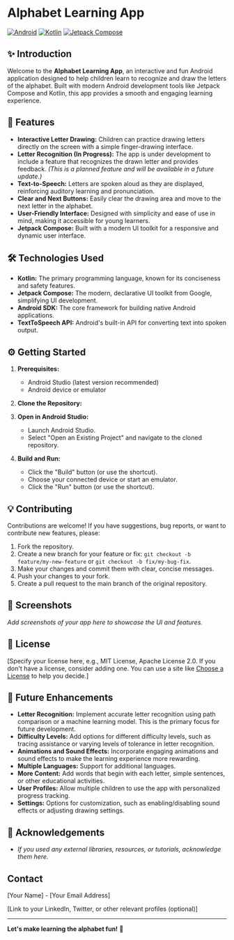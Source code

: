 # Alphabet Learning App

[![Android](https://img.shields.io/badge/Android-3DDC84?style=for-the-badge&logo=android&logoColor=white)](https://www.android.com)
[![Kotlin](https://img.shields.io/badge/Kotlin-7F52FF?style=for-the-badge&logo=kotlin&logoColor=white)](https://kotlinlang.org/)
[![Jetpack Compose](https://img.shields.io/badge/Jetpack%20Compose-4285F4?style=for-the-badge&logo=jetpackcompose&logoColor=white)](https://developer.android.com/jetpack/compose)

## ✨ Introduction

Welcome to the **Alphabet Learning App**, an interactive and fun Android application designed to help children learn to recognize and draw the letters of the alphabet. Built with modern Android development tools like Jetpack Compose and Kotlin, this app provides a smooth and engaging learning experience.

## 🚀 Features

*   **Interactive Letter Drawing:** Children can practice drawing letters directly on the screen with a simple finger-drawing interface.
*   **Letter Recognition (In Progress):** The app is under development to include a feature that recognizes the drawn letter and provides feedback.  *(This is a planned feature and will be available in a future update.)*
*   **Text-to-Speech:**  Letters are spoken aloud as they are displayed, reinforcing auditory learning and pronunciation.
*   **Clear and Next Buttons:** Easily clear the drawing area and move to the next letter in the alphabet.
*   **User-Friendly Interface:** Designed with simplicity and ease of use in mind, making it accessible for young learners.
*   **Jetpack Compose:** Built with a modern UI toolkit for a responsive and dynamic user interface.

## 🛠️ Technologies Used

*   **Kotlin:**  The primary programming language, known for its conciseness and safety features.
*   **Jetpack Compose:**  The modern, declarative UI toolkit from Google, simplifying UI development.
*   **Android SDK:**  The core framework for building native Android applications.
*   **TextToSpeech API:**  Android's built-in API for converting text into spoken output.

## ⚙️ Getting Started

1.  **Prerequisites:**
    *   Android Studio (latest version recommended)
    *   Android device or emulator

2.  **Clone the Repository:**
3.  **Open in Android Studio:**
    *   Launch Android Studio.
    *   Select "Open an Existing Project" and navigate to the cloned repository.

4.  **Build and Run:**
    *   Click the "Build" button (or use the shortcut).
    *   Choose your connected device or start an emulator.
    *   Click the "Run" button (or use the shortcut).

## 💡 Contributing

Contributions are welcome! If you have suggestions, bug reports, or want to contribute new features, please:

1.  Fork the repository.
2.  Create a new branch for your feature or fix: `git checkout -b feature/my-new-feature` or `git checkout -b fix/my-bug-fix`.
3.  Make your changes and commit them with clear, concise messages.
4.  Push your changes to your fork.
5.  Create a pull request to the main branch of the original repository.

## 📸 Screenshots

*Add screenshots of your app here to showcase the UI and features.*

## 📄 License

\[Specify your license here, e.g., MIT License, Apache License 2.0.  If you don't have a license, consider adding one.  You can use a site like [Choose a License](https://choosealicense.com/) to help you decide.]

## 🌟 Future Enhancements

*   **Letter Recognition:** Implement accurate letter recognition using path comparison or a machine learning model.  This is the primary focus for future development.
*   **Difficulty Levels:** Add options for different difficulty levels, such as tracing assistance or varying levels of tolerance in letter recognition.
*   **Animations and Sound Effects:** Incorporate engaging animations and sound effects to make the learning experience more rewarding.
*   **Multiple Languages:** Support for additional languages.
*   **More Content:** Add words that begin with each letter, simple sentences, or other educational activities.
*   **User Profiles:** Allow multiple children to use the app with personalized progress tracking.
*   **Settings:** Options for customization, such as enabling/disabling sound effects or adjusting drawing settings.

## 🙏 Acknowledgements

*   *If you used any external libraries, resources, or tutorials, acknowledge them here.*

## Contact

\[Your Name] - \[Your Email Address]

\[Link to your LinkedIn, Twitter, or other relevant profiles (optional)]

---

**Let's make learning the alphabet fun!** 🎉
